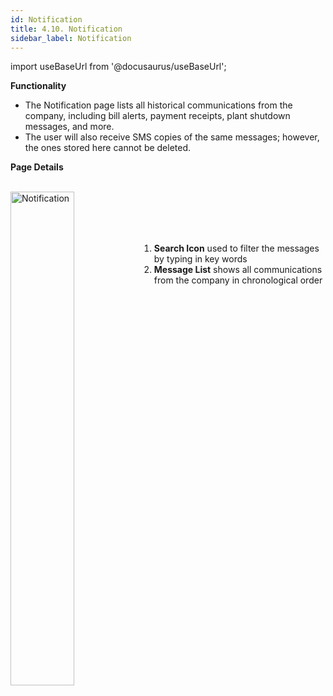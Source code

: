 ```yaml
---
id: Notification
title: 4.10. Notification
sidebar_label: Notification
---
```


import useBaseUrl from '@docusaurus/useBaseUrl';

**Functionality**
* The Notification page lists all historical communications from the company, including bill alerts, payment receipts, plant shutdown messages, and more.
* The user will also receive SMS copies of the same messages; however, the ones stored here cannot be deleted.


**Page Details**

<br clear="right"/>
<img align="left" src={useBaseUrl("img/scrnshts/4.10_Notification.png")} alt="Notification" width="45%"/>
<br></br><br></br>

1.  **Search Icon** used to filter the messages by typing in key words
2.  **Message List** shows all communications from the company in chronological order

<br clear="both"/>

<!-- ![Notification](./assets/4.19_Notification.png) -->
